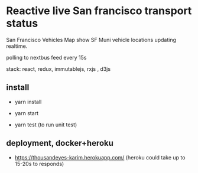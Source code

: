 # Reactive live San francisco  transport status
San Francisco Vehicles Map show SF Muni vehicle locations updating realtime.

polling to nextbus feed every 15s

stack: react, redux, immutablejs, rxjs , d3js

## install

- yarn install

- yarn start

- yarn test (to run unit test)

## deployment, docker+heroku
- https://thousandeyes-karim.herokuapp.com/ (heroku could take up to 15-20s to responds)

